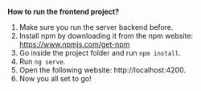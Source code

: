 **How to run the frontend project?**
1. Make sure you run the server backend before. 
2. Install npm by downloading it from the npm website: https://www.npmjs.com/get-npm
3. Go inside the project folder and run `npm install`.
4. Run `ng serve`.
5. Open the following website: http://localhost:4200.
6. Now you all set to go!
